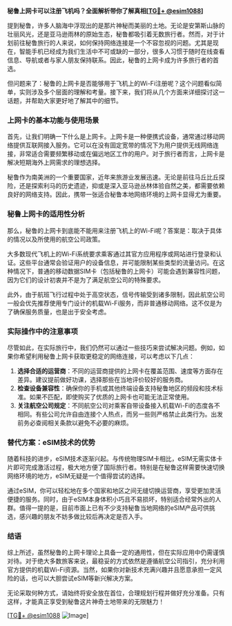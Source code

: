 **秘鲁上网卡可以注册飞机吗？全面解析带你了解真相[[TG💪+ @esim1088](https://t.me/s/esim1088)]**

提到秘鲁，许多人脑海中浮现出的是那片神秘而美丽的土地。无论是安第斯山脉的壮丽风光，还是亚马逊雨林的原始生态，秘鲁都吸引着无数旅行者。然而，对于计划前往秘鲁旅行的人来说，如何保持网络连接是一个不容忽视的问题。尤其是现在，智能手机已经成为我们生活中不可或缺的一部分，很多人习惯于随时在线查看信息、导航或者与家人朋友保持联系。因此，秘鲁的上网卡成为许多旅行者的首选。

但问题来了：秘鲁的上网卡是否能够用于飞机上的Wi-Fi注册呢？这个问题看似简单，实则涉及多个层面的理解和考量。接下来，我们将从几个方面来详细探讨这一话题，并帮助大家更好地了解其中的细节。

### 上网卡的基本功能与使用场景

首先，让我们明确一下什么是上网卡。上网卡是一种便携式设备，通常通过移动网络提供互联网接入服务。它可以在没有固定宽带的情况下为用户提供无线网络连接，非常适合需要频繁移动或在偏远地区工作的用户。对于旅行者而言，上网卡是解决短期海外上网需求的理想选择。

秘鲁作为南美洲的一个重要国家，近年来旅游业发展迅速。无论是前往马丘比丘探险，还是探索利马的历史遗迹，抑或是深入亚马逊丛林体验自然之美，都需要依赖良好的网络支持。因此，携带一张适合秘鲁本地网络环境的上网卡显得尤为重要。

### 秘鲁上网卡的适用性分析

那么，秘鲁的上网卡到底能不能用来注册飞机上的Wi-Fi呢？答案是：取决于具体的情况以及所使用的航空公司政策。

大多数现代飞机上的Wi-Fi系统要求乘客通过其官方应用程序或网站进行登录和认证。这些平台通常会验证用户的设备信息，并可能限制某些类型的流量访问。在这种情况下，普通的移动数据SIM卡（包括秘鲁的上网卡）可能会遇到兼容性问题，因为它们的设计初衷并不是为了满足航空公司的特殊要求。

此外，由于航班飞行过程中处于高空状态，信号传输受到诸多限制，因此航空公司一般会优先推荐使用专门设计的机载Wi-Fi服务，而非普通移动网络。这不仅是为了确保服务质量，也是出于安全考虑。

### 实际操作中的注意事项

尽管如此，在实际旅行中，我们仍然可以通过一些技巧来尝试解决问题。例如，如果你希望利用秘鲁上网卡获取更稳定的网络连接，可以考虑以下几点：

1. **选择合适的运营商**：不同的运营商提供的上网卡在覆盖范围、速度等方面存在差异。建议提前做好功课，选择那些在当地评价较好的服务商。
2. **检查设备兼容性**：确保你的手机或其他终端设备支持秘鲁地区的频段和技术标准。如果不匹配，即使购买了优质的上网卡也可能无法正常使用。
3. **关注航空公司规定**：不同航空公司对乘客自带设备接入机载Wi-Fi的态度各不相同。有些公司允许自由连接个人热点，而另一些则严格禁止此类行为。出发前务必查阅相关条款以避免不必要的麻烦。

### 替代方案：eSIM技术的优势

随着科技的进步，eSIM技术逐渐兴起。与传统物理SIM卡相比，eSIM无需实体卡片即可完成激活过程，极大地方便了国际旅行者。特别是在秘鲁这样需要快速切换网络环境的地方，eSIM无疑是一个值得尝试的选择。

通过eSIM，你可以轻松地在多个国家和地区之间无缝切换运营商，享受更加灵活便捷的服务。同时，由于eSIM本身体积小巧且不易损坏，特别适合经常外出的人群。值得一提的是，目前市面上已有不少支持秘鲁当地网络的eSIM产品可供挑选，感兴趣的朋友不妨多做比较后再决定是否入手。

### 结语

综上所述，虽然秘鲁的上网卡理论上具备一定的通用性，但在实际应用中仍需谨慎对待。对于绝大多数旅客来说，最稳妥的方式依然是遵循航空公司指引，充分利用官方提供的机载Wi-Fi资源。当然，如果你对新技术充满兴趣并且愿意承担一定风险的话，也可以大胆尝试eSIM等新兴解决方案。

无论采取何种方式，请始终将安全放在首位，合理规划行程并做好充分准备。只有这样，才能真正享受到秘鲁这片神奇土地带来的无限魅力！

[[TG💪+ @esim1088](https://t.me/s/esim1088) ![Image](https://i.postimg.cc/4NQfJmqS/Snipaste-2025-05-13-00-14-12.png)]